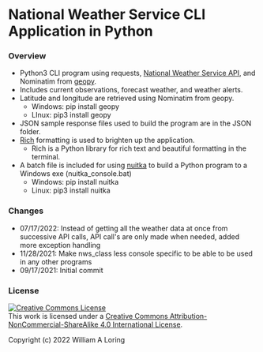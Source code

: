 # National Weather Service CLI Application in Python

### Overview
- Python3 CLI program using requests, [National Weather Service API](https://www.weather.gov/documentation/services-web-api), and Nominatim from [geopy](https://pypi.org/project/geopy/).
- Includes current observations, forecast weather, and weather alerts.
- Latitude and longitude are retrieved using Nominatim from geopy.
    - Windows: pip install geopy
    - LInux: pip3 install geopy
- JSON sample response files used to build the program are in the JSON folder.
- [Rich](https://pypi.org/project/rich/) formatting is used to brighten up the application. 
    - Rich is a Python library for rich text and beautiful formatting in the terminal.
- A batch file is included for using [nuitka](https://pypi.org/project/Nuitka/) to build a Python program to a Windows exe (nuitka_console.bat) 
    - Windows: pip install nuitka
    - Linux: pip3 install nuitka

### Changes
- 07/17/2022: Instead of getting all the weather data at once from successive API calls, API call's are only made when needed, added more exception handling
- 11/28/2021: Make nws_class less console specific to be able to be used in any other programs
- 09/17/2021: Initial commit

### License
<a rel="license" href="http://creativecommons.org/licenses/by-nc-sa/4.0/"><img alt="Creative Commons License" style="border-width:0" src="https://i.creativecommons.org/l/by-nc-sa/4.0/88x31.png" /></a><br />This work is licensed under a <a rel="license" href="http://creativecommons.org/licenses/by-nc-sa/4.0/">Creative Commons Attribution-NonCommercial-ShareAlike 4.0 International License</a>.

Copyright (c) 2022 William A Loring

